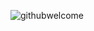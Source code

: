 
![githubwelcome](https://user-images.githubusercontent.com/95339945/147789364-c36d13b0-fb7a-4b20-a2df-bb82298de407.gif)

